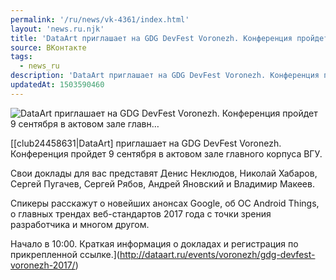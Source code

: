 ```yaml
---
permalink: '/ru/news/vk-4361/index.html'
layout: 'news.ru.njk'
title: 'DataArt приглашает на GDG DevFest Voronezh. Конференция пройдет 9 сентября в актовом зале главн'
source: ВКонтакте
tags:
  - news_ru
description: 'DataArt приглашает на GDG DevFest Voronezh. Конференция пройдет 9 сентября в актовом зале главн…'
updatedAt: 1503590460
---
```

![DataArt приглашает на GDG DevFest Voronezh. Конференция пройдет 9 сентября в актовом зале главн…](https://sun9-31.userapi.com/c837724/v837724332/6531f/6wUvRTTPFlg.jpg)

[[club24458631|DataArt] приглашает на GDG DevFest Voronezh. Конференция пройдет 9 сентября в актовом зале главного корпуса ВГУ.

Свои доклады для вас представят Денис Неклюдов, Николай Хабаров, Сергей Пугачев, Сергей Рябов, Андрей Яновский и Владимир Макеев.

Спикеры расскажут о новейших анонсах Google, об ОС Android Things, о главных трендах веб-стандартов 2017 года с точки зрения разработчика и многом другом.

Начало в 10:00. Краткая информация о докладах и регистрация по прикрепленной ссылке.](http://dataart.ru/events/voronezh/gdg-devfest-voronezh-2017/)
